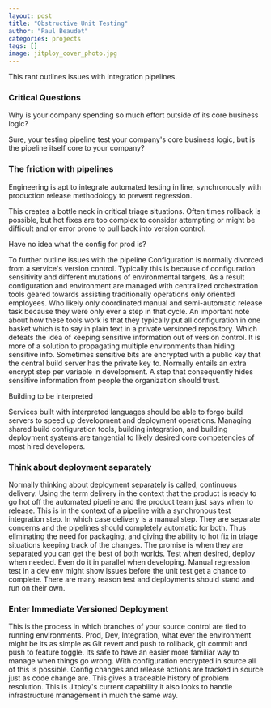 ```yaml
---
layout: post
title: "Obstructive Unit Testing"
author: "Paul Beaudet"
categories: projects
tags: []
image: jitploy_cover_photo.jpg
---
```


This rant outlines issues with integration pipelines.

### Critical Questions

Why is your company spending so much effort outside of its core business logic?

Sure, your testing pipeline test your company's core business logic, but is the pipeline itself core to your company?

### The friction with pipelines

Engineering is apt to integrate automated testing in line, synchronously with production release methodology to prevent regression.

This creates a bottle neck in critical triage situations. Often times rollback is possible, but hot fixes are too complex to consider attempting or might be difficult and or error prone to pull back into version control.

Have no idea what the config for prod is?

To further outline issues with the pipeline Configuration is normally divorced from a service's version control. Typically this is because of configuration sensitivity and different mutations of environmental targets. As a result configuration and environment are managed with centralized orchestration tools geared towards assisting traditionally operations only oriented employees. Who likely only coordinated manual and semi-automatic release task because they were only ever a step in that cycle. An important note about how these tools work is that they typically put all configuration in one basket which is to say in plain text in a private versioned repository. Which defeats the idea of keeping sensitive information out of version control. It is more of a solution to propagating multiple environments than hiding sensitive info. Sometimes sensitive bits are encrypted with a public key that the central build server has the private key to. Normally entails an extra encrypt step per variable in development. A step that consequently hides sensitive information from people the organization should trust.

Building to be interpreted

Services built with interpreted languages should be able to forgo build servers to speed up development and deployment operations. Managing shared build configuration tools, building integration, and building deployment systems are tangential to likely desired core competencies of most hired developers.

### Think about deployment separately

Normally thinking about deployment separately is called, continuous delivery. Using the term delivery in the context that the product is ready to go hot off the automated pipeline and the product team just says when to release. This is in the context of a pipeline with a synchronous test integration step. In which case delivery is a manual step. They are separate concerns and the pipelines should completely automatic for both. Thus eliminating the need for packaging, and giving the ability to hot fix in triage situations keeping track of the changes. The promise is when they are separated you can get the best of both worlds. Test when desired, deploy when needed. Even do it in parallel when developing. Manual regression test in a dev env might show issues before the unit test get a chance to complete. There are many reason test and deployments should stand and run on their own.

### Enter Immediate Versioned Deployment

This is the process in which branches of your source control are tied to running environments. Prod, Dev, Integration, what ever the environment might be its as simple as Git revert and push to rollback, git commit and push to feature toggle. Its safe to have an easier more familiar way to manage when things go wrong. With configuration encrypted in source all of this is possible. Config changes and release actions are tracked in source just as code change are. This gives a traceable history of problem resolution. This is Jitploy's current capability it also looks to handle infrastructure management in much the same way.
